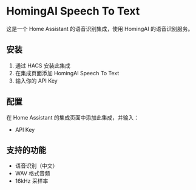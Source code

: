 # HomingAI Speech To Text

这是一个 Home Assistant 的语音识别集成，使用 HomingAI 的语音识别服务。

## 安装

1. 通过 HACS 安装此集成
2. 在集成页面添加 HomingAI Speech To Text
3. 输入你的 API Key

## 配置

在 Home Assistant 的集成页面中添加此集成，并输入：
- API Key

## 支持的功能

- 语音识别（中文）
- WAV 格式音频
- 16kHz 采样率
